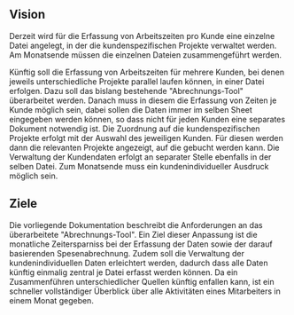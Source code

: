 
## Vision
Derzeit wird für die Erfassung von Arbeitszeiten pro Kunde eine einzelne Datei angelegt, in der die kundenspezifischen Projekte verwaltet werden.
Am Monatsende müssen die einzelnen Dateien zusammengeführt werden. 

Künftig soll die Erfassung von Arbeitszeiten für mehrere Kunden, bei denen jeweils unterschiedliche Projekte parallel laufen können, in einer Datei erfolgen.
Dazu soll das bislang bestehende "Abrechnungs-Tool" überarbeitet werden.
Danach muss in diesem die Erfassung von Zeiten je Kunde möglich sein, dabei sollen die Daten immer im selben Sheet eingegeben werden können, 
so dass nicht für jeden Kunden eine separates Dokument notwendig ist.
Die Zuordnung auf die kundenspezifischen Projekte erfolgt mit der Auswahl des jeweiligen Kunden.
Für diesen werden dann die relevanten Projekte angezeigt, auf die gebucht werden kann.
Die Verwaltung der Kundendaten erfolgt an separater Stelle ebenfalls in der selben Datei.
Zum Monatsende muss ein kundenindividueller Ausdruck möglich sein.


## Ziele
Die vorliegende Dokumentation beschreibt die Anforderungen an das überarbeitete "Abrechnungs-Tool".
Ein Ziel dieser Anpassung ist die monatliche Zeitersparniss bei der Erfassung der Daten sowie der darauf basierenden Spesenabrechnung.
Zudem soll die Verwaltung der kundenindividuellen Daten erleichtert werden, dadurch dass alle Daten künftig einmalig zentral je Datei erfasst werden können.
Da ein Zusammenführen unterschiedlicher Quellen künftig enfallen kann, ist ein schneller vollständiger Überblick über alle Aktivitäten eines 
Mitarbeiters in einem Monat gegeben.